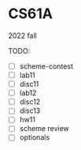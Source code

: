 # CS61A

2022 fall

TODO:

* [ ] scheme-contest
* [ ] lab11
* [ ] disc11
* [ ] lab12
* [ ] disc12
* [ ] disc13
* [ ] hw11
* [ ] scheme review
* [ ] optionals
